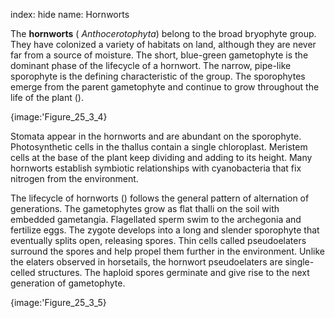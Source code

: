 index: hide
name: Hornworts

The  **hornworts** ( *Anthocerotophyta*) belong to the broad bryophyte group. They have colonized a variety of habitats on land, although they are never far from a source of moisture. The short, blue-green gametophyte is the dominant phase of the lifecycle of a hornwort. The narrow, pipe-like sporophyte is the defining characteristic of the group. The sporophytes emerge from the parent gametophyte and continue to grow throughout the life of the plant ().


{image:'Figure_25_3_4}
        

Stomata appear in the hornworts and are abundant on the sporophyte. Photosynthetic cells in the thallus contain a single chloroplast. Meristem cells at the base of the plant keep dividing and adding to its height. Many hornworts establish symbiotic relationships with cyanobacteria that fix nitrogen from the environment.

The lifecycle of hornworts () follows the general pattern of alternation of generations. The gametophytes grow as flat thalli on the soil with embedded gametangia. Flagellated sperm swim to the archegonia and fertilize eggs. The zygote develops into a long and slender sporophyte that eventually splits open, releasing spores. Thin cells called pseudoelaters surround the spores and help propel them further in the environment. Unlike the elaters observed in horsetails, the hornwort pseudoelaters are single-celled structures. The haploid spores germinate and give rise to the next generation of gametophyte.


{image:'Figure_25_3_5}
        
